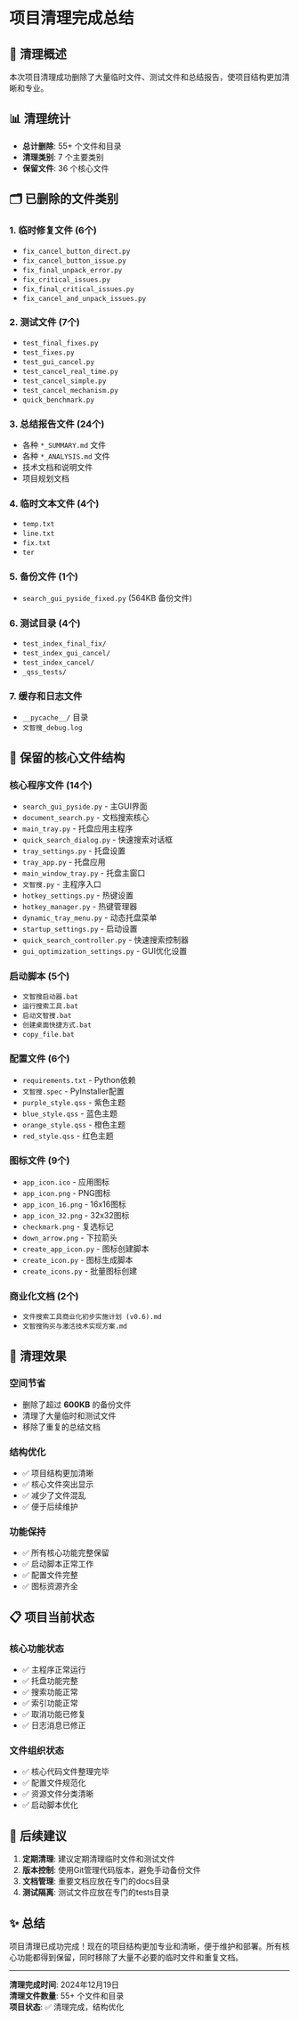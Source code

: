 # 项目清理完成总结

## 🧹 清理概述

本次项目清理成功删除了大量临时文件、测试文件和总结报告，使项目结构更加清晰和专业。

## 📊 清理统计

- **总计删除**: 55+ 个文件和目录
- **清理类别**: 7 个主要类别
- **保留文件**: 36 个核心文件

## 🗂️ 已删除的文件类别

### 1. 临时修复文件 (6个)
- `fix_cancel_button_direct.py`
- `fix_cancel_button_issue.py`
- `fix_final_unpack_error.py`
- `fix_critical_issues.py`
- `fix_final_critical_issues.py`
- `fix_cancel_and_unpack_issues.py`

### 2. 测试文件 (7个)
- `test_final_fixes.py`
- `test_fixes.py`
- `test_gui_cancel.py`
- `test_cancel_real_time.py`
- `test_cancel_simple.py`
- `test_cancel_mechanism.py`
- `quick_benchmark.py`

### 3. 总结报告文件 (24个)
- 各种 `*_SUMMARY.md` 文件
- 各种 `*_ANALYSIS.md` 文件
- 技术文档和说明文件
- 项目规划文档

### 4. 临时文本文件 (4个)
- `temp.txt`
- `line.txt`
- `fix.txt`
- `ter`

### 5. 备份文件 (1个)
- `search_gui_pyside_fixed.py` (564KB 备份文件)

### 6. 测试目录 (4个)
- `test_index_final_fix/`
- `test_index_gui_cancel/`
- `test_index_cancel/`
- `_qss_tests/`

### 7. 缓存和日志文件
- `__pycache__/` 目录
- `文智搜_debug.log`

## 📁 保留的核心文件结构

### 核心程序文件 (14个)
- `search_gui_pyside.py` - 主GUI界面
- `document_search.py` - 文档搜索核心
- `main_tray.py` - 托盘应用主程序
- `quick_search_dialog.py` - 快速搜索对话框
- `tray_settings.py` - 托盘设置
- `tray_app.py` - 托盘应用
- `main_window_tray.py` - 托盘主窗口
- `文智搜.py` - 主程序入口
- `hotkey_settings.py` - 热键设置
- `hotkey_manager.py` - 热键管理器
- `dynamic_tray_menu.py` - 动态托盘菜单
- `startup_settings.py` - 启动设置
- `quick_search_controller.py` - 快速搜索控制器
- `gui_optimization_settings.py` - GUI优化设置

### 启动脚本 (5个)
- `文智搜启动器.bat`
- `运行搜索工具.bat`
- `启动文智搜.bat`
- `创建桌面快捷方式.bat`
- `copy_file.bat`

### 配置文件 (6个)
- `requirements.txt` - Python依赖
- `文智搜.spec` - PyInstaller配置
- `purple_style.qss` - 紫色主题
- `blue_style.qss` - 蓝色主题
- `orange_style.qss` - 橙色主题
- `red_style.qss` - 红色主题

### 图标文件 (9个)
- `app_icon.ico` - 应用图标
- `app_icon.png` - PNG图标
- `app_icon_16.png` - 16x16图标
- `app_icon_32.png` - 32x32图标
- `checkmark.png` - 复选标记
- `down_arrow.png` - 下拉箭头
- `create_app_icon.py` - 图标创建脚本
- `create_icon.py` - 图标生成脚本
- `create_icons.py` - 批量图标创建

### 商业化文档 (2个)
- `文件搜索工具商业化初步实施计划 (v0.6).md`
- `文智搜购买与激活技术实现方案.md`

## 🎯 清理效果

### 空间节省
- 删除了超过 **600KB** 的备份文件
- 清理了大量临时和测试文件
- 移除了重复的总结文档

### 结构优化
- ✅ 项目结构更加清晰
- ✅ 核心文件突出显示
- ✅ 减少了文件混乱
- ✅ 便于后续维护

### 功能保持
- ✅ 所有核心功能完整保留
- ✅ 启动脚本正常工作
- ✅ 配置文件完整
- ✅ 图标资源齐全

## 📋 项目当前状态

### 核心功能状态
- ✅ 主程序正常运行
- ✅ 托盘功能完整
- ✅ 搜索功能正常
- ✅ 索引功能正常
- ✅ 取消功能已修复
- ✅ 日志消息已修正

### 文件组织状态
- ✅ 核心代码文件整理完毕
- ✅ 配置文件规范化
- ✅ 资源文件分类清晰
- ✅ 启动脚本优化

## 🚀 后续建议

1. **定期清理**: 建议定期清理临时文件和测试文件
2. **版本控制**: 使用Git管理代码版本，避免手动备份文件
3. **文档管理**: 重要文档应放在专门的docs目录
4. **测试隔离**: 测试文件应放在专门的tests目录

## ✨ 总结

项目清理已成功完成！现在的项目结构更加专业和清晰，便于维护和部署。所有核心功能都得到保留，同时移除了大量不必要的临时文件和重复文档。

---

**清理完成时间**: 2024年12月19日  
**清理文件数量**: 55+ 个文件和目录  
**项目状态**: ✅ 清理完成，结构优化 
